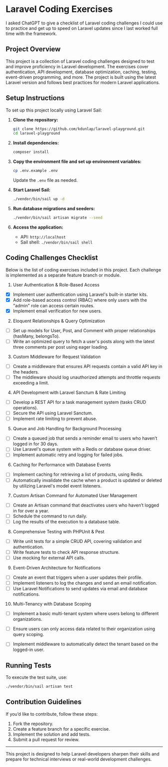 # Laravel Coding Exercises

I asked ChatGPT to give a checklist of Laravel coding challenges I could use to practice and get up to speed on Laravel updates since I last worked full time with the framework.

## Project Overview
This project is a collection of Laravel coding challenges designed to test and improve proficiency in Laravel development. The exercises cover authentication, API development, database optimization, caching, testing, event-driven programming, and more. The project is built using the latest Laravel version and follows best practices for modern Laravel applications.

## Setup Instructions
To set up this project locally using Laravel Sail:

1. **Clone the repository:**
   ```sh
   git clone https://github.com/kdunlap/laravel-playground.git
   cd laravel-playground
   ```

2. **Install dependencies:**
   ```sh
   composer install
   ```

3. **Copy the environment file and set up environment variables:**
   ```sh
   cp .env.example .env
   ```
   Update the `.env` file as needed.

4. **Start Laravel Sail:**
   ```sh
   ./vendor/bin/sail up -d
   ```

5. **Run database migrations and seeders:**
   ```sh
   ./vendor/bin/sail artisan migrate --seed
   ```

6. **Access the application:**
   - API: `http://localhost`
   - Sail shell: `./vendor/bin/sail shell`

## Coding Challenges Checklist

Below is the list of coding exercises included in this project. Each challenge is implemented as a separate feature branch or module.

1. User Authentication & Role-Based Access
  - [x] Implement user authentication using Laravel's built-in starter kits.
  - [x] Add role-based access control (RBAC) where only users with the "admin" role can access certain routes.
  - [x] Implement email verification for new users.
2. Eloquent Relationships & Query Optimization
  - [ ] Set up models for User, Post, and Comment with proper relationships (hasMany, belongsTo).
  - [ ] Write an optimized query to fetch a user's posts along with the latest three comments per post using eager loading.
3. Custom Middleware for Request Validation
  - [ ] Create a middleware that ensures API requests contain a valid API key in the headers.
  - [ ] The middleware should log unauthorized attempts and throttle requests exceeding a limit.
4. API Development with Laravel Sanctum & Rate Limiting
  - [ ] Develop a REST API for a task management system (tasks CRUD operations).
  - [ ] Secure the API using Laravel Sanctum.
  - [ ] Implement rate limiting to prevent abuse.
5. Queue and Job Handling for Background Processing
  - [ ] Create a queued job that sends a reminder email to users who haven’t logged in for 30 days.
  - [ ] Use Laravel's queue system with a Redis or database queue driver.
  - [ ] Implement automatic retry and logging for failed jobs.
6. Caching for Performance with Database Events
  - [ ] Implement caching for retrieving a list of products, using Redis.
  - [ ] Automatically invalidate the cache when a product is updated or deleted by utilizing Laravel's model event listeners.
7. Custom Artisan Command for Automated User Management
  - [ ] Create an Artisan command that deactivates users who haven’t logged in for over a year.
  - [ ] Schedule the command to run daily.
  - [ ] Log the results of the execution to a database table.
8. Comprehensive Testing with PHPUnit & Pest
  - [ ] Write unit tests for a simple CRUD API, covering validation and authentication.
  - [ ] Write feature tests to check API response structure.
  - [ ] Use mocking for external API calls.
9. Event-Driven Architecture for Notifications
  - [ ] Create an event that triggers when a user updates their profile.
  - [ ] Implement listeners to log the changes and send an email notification.
  - [ ] Use Laravel Notifications to send updates via email and database notifications.
10. Multi-Tenancy with Database Scoping
  - [ ] Implement a basic multi-tenant system where users belong to different organizations.
  - [ ] Ensure users can only access data related to their organization using query scoping.
  - [ ] Implement middleware to automatically detect the tenant based on the logged-in user.


## Running Tests
To execute the test suite, use:
```sh
./vendor/bin/sail artisan test
```

## Contribution Guidelines
If you’d like to contribute, follow these steps:
1. Fork the repository.
2. Create a feature branch for a specific exercise.
3. Implement the solution and add tests.
4. Submit a pull request for review.

---
This project is designed to help Laravel developers sharpen their skills and prepare for technical interviews or real-world development challenges.
